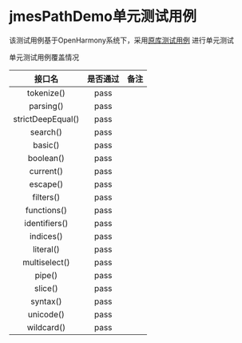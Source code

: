 # jmesPathDemo单元测试用例

该测试用例基于OpenHarmony系统下，采用[原库测试用例](https://github.com/jmespath/jmespath.js/tree/master/test)
进行单元测试

单元测试用例覆盖情况

|                 接口名                 |是否通过	|备注|
|:-----------------------------------:|:---:|:---:|
|             tokenize()              |    pass        |       |
|              parsing()              |pass   |        |
|          strictDeepEqual()          |pass   |        |
|              search()               |pass   |        |
|               basic()               |pass   |        |
|              boolean()              |pass   |        |
|              current()              |pass  |     |
|              escape()               |   pass  |          |
|              filters()              | pass |  |
|             functions()             | pass  |       |
|            identifiers()            |  pass |          |
|              indices()              |  pass |          |
|              literal()              | pass  |          |
|            multiselect()            | pass  |          |
|               pipe()                |  pass |          |
|               slice()               |  pass |          |
|              syntax()               | pass  |          |
|              unicode()              | pass  |          |
|              wildcard()              | pass  |          |
